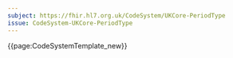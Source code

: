 ```yaml
---
subject: https://fhir.hl7.org.uk/CodeSystem/UKCore-PeriodType
issue: CodeSystem-UKCore-PeriodType
---
```



{{page:CodeSystemTemplate_new}}